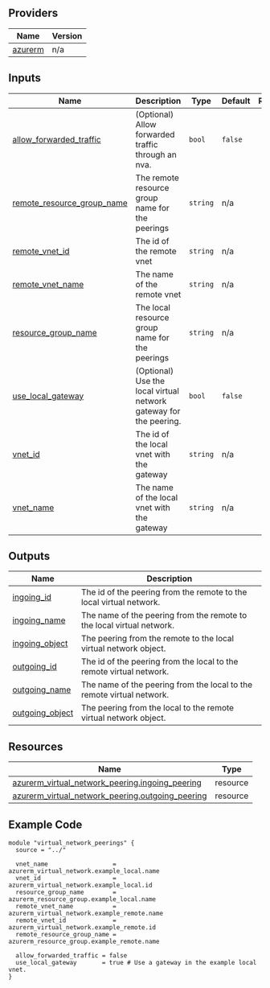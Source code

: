 <!-- BEGIN_TF_DOCS -->

## Providers

| Name | Version |
|------|---------|
| <a name="provider_azurerm"></a> [azurerm](#provider\_azurerm) | n/a |

## Inputs

| Name | Description | Type | Default | Required |
|------|-------------|------|---------|:--------:|
| <a name="input_allow_forwarded_traffic"></a> [allow\_forwarded\_traffic](#input\_allow\_forwarded\_traffic) | (Optional) Allow forwarded traffic through an nva. | `bool` | `false` | no |
| <a name="input_remote_resource_group_name"></a> [remote\_resource\_group\_name](#input\_remote\_resource\_group\_name) | The remote resource group name for the peerings | `string` | n/a | yes |
| <a name="input_remote_vnet_id"></a> [remote\_vnet\_id](#input\_remote\_vnet\_id) | The id of the remote vnet | `string` | n/a | yes |
| <a name="input_remote_vnet_name"></a> [remote\_vnet\_name](#input\_remote\_vnet\_name) | The name of the remote vnet | `string` | n/a | yes |
| <a name="input_resource_group_name"></a> [resource\_group\_name](#input\_resource\_group\_name) | The local resource group name for the peerings | `string` | n/a | yes |
| <a name="input_use_local_gateway"></a> [use\_local\_gateway](#input\_use\_local\_gateway) | (Optional) Use the local virtual network gateway for the peering. | `bool` | `false` | no |
| <a name="input_vnet_id"></a> [vnet\_id](#input\_vnet\_id) | The id of the local vnet with the gateway | `string` | n/a | yes |
| <a name="input_vnet_name"></a> [vnet\_name](#input\_vnet\_name) | The name of the local vnet with the gateway | `string` | n/a | yes |

## Outputs

| Name | Description |
|------|-------------|
| <a name="output_ingoing_id"></a> [ingoing\_id](#output\_ingoing\_id) | The id of the peering from the remote to the local virtual network. |
| <a name="output_ingoing_name"></a> [ingoing\_name](#output\_ingoing\_name) | The name of the peering from the remote to the local virtual network. |
| <a name="output_ingoing_object"></a> [ingoing\_object](#output\_ingoing\_object) | The peering from the remote to the local virtual network object. |
| <a name="output_outgoing_id"></a> [outgoing\_id](#output\_outgoing\_id) | The id of the peering from the local to the remote virtual network. |
| <a name="output_outgoing_name"></a> [outgoing\_name](#output\_outgoing\_name) | The name of the peering from the local to the remote virtual network. |
| <a name="output_outgoing_object"></a> [outgoing\_object](#output\_outgoing\_object) | The peering from the local to the remote virtual network object. |

## Resources

| Name | Type |
|------|------|
| [azurerm_virtual_network_peering.ingoing_peering](https://registry.terraform.io/providers/hashicorp/azurerm/latest/docs/resources/virtual_network_peering) | resource |
| [azurerm_virtual_network_peering.outgoing_peering](https://registry.terraform.io/providers/hashicorp/azurerm/latest/docs/resources/virtual_network_peering) | resource |

## Example Code

```hcl
module "virtual_network_peerings" {
  source = "../"

  vnet_name                  = azurerm_virtual_network.example_local.name
  vnet_id                    = azurerm_virtual_network.example_local.id
  resource_group_name        = azurerm_resource_group.example_local.name
  remote_vnet_name           = azurerm_virtual_network.example_remote.name
  remote_vnet_id             = azurerm_virtual_network.example_remote.id
  remote_resource_group_name = azurerm_resource_group.example_remote.name

  allow_forwarded_traffic = false
  use_local_gateway       = true # Use a gateway in the example local vnet.
}
```
<!-- END_TF_DOCS -->